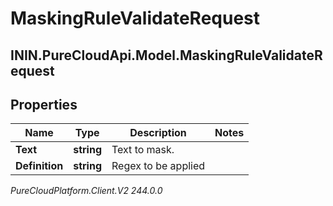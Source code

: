# MaskingRuleValidateRequest

## ININ.PureCloudApi.Model.MaskingRuleValidateRequest

## Properties

|Name | Type | Description | Notes|
|------------ | ------------- | ------------- | -------------|
| **Text** | **string** | Text to mask. | |
| **Definition** | **string** | Regex to be applied | |



_PureCloudPlatform.Client.V2 244.0.0_
